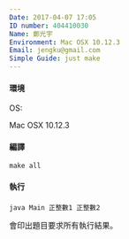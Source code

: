 ```yaml
---
Date: 2017-04-07 17:05
ID number: 404410030
Name: 鄭光宇
Environment: Mac OSX 10.12.3
Email: jengku@gmail.com
Simple Guide: just make
---
```

#### 環境
OS:

Mac OSX 10.12.3

#### 編譯

`make all`

#### 執行

`java Main 正整數1 正整數2`

會印出題目要求所有執行結果。

